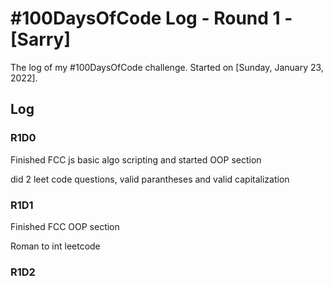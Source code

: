 # #100DaysOfCode Log - Round 1 - [Sarry]

The log of my #100DaysOfCode challenge. Started on [Sunday, January 23, 2022].

## Log

### R1D0

Finished FCC js basic algo scripting and started OOP section

did 2 leet code questions, valid parantheses and valid capitalization 

### R1D1

Finished FCC OOP section

Roman to int leetcode

### R1D2
